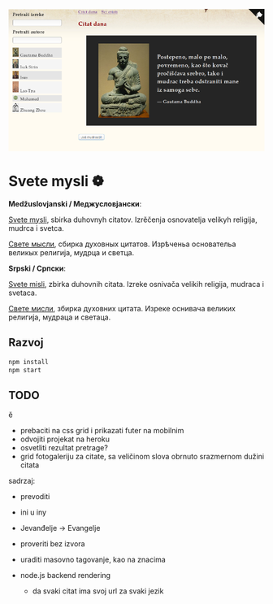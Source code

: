 [![Svete misli](screen.png)](https://mudroljub.github.io/svetemisli)

# Svete mysli ❁

**Medžuslovjanski / Меджусловјански**:

[Svete mysli](https://mudroljub.github.io/svetemisli/), sbirka duhovnyh citatov. Izrěčenja osnovatelja velikyh religija, mudrca i svetca.

[Свете мысли](https://mudroljub.github.io/svetemisli/), сбирка духовных цитатов. Изрѣченьа основательа великых религија, мудрца и светца.

**Srpski / Српски**:

[Svete misli](https://mudroljub.github.io/svetemisli/), zbirka duhovnih citata. Izreke osnivača velikih religija, mudraca i svetaca.

[Свете мисли](https://mudroljub.github.io/svetemisli/), збирка духовних цитата. Изреке оснивача великих религија, мудраца и светаца.

## Razvoj

```
npm install
npm start
```

## TODO

ě

- prebaciti na css grid i prikazati futer na mobilnim
- odvojiti projekat na heroku
- osvetliti rezultat pretrage?
- grid fotogaleriju za citate, sa veličinom slova obrnuto srazmernom dužini citata

sadrzaj:
- prevoditi
- ini u iny
- Jevanđelje -> Evangelje
- proveriti bez izvora
- uraditi masovno tagovanje, kao na znacima

- node.js backend rendering
  - da svaki citat ima svoj url za svaki jezik
